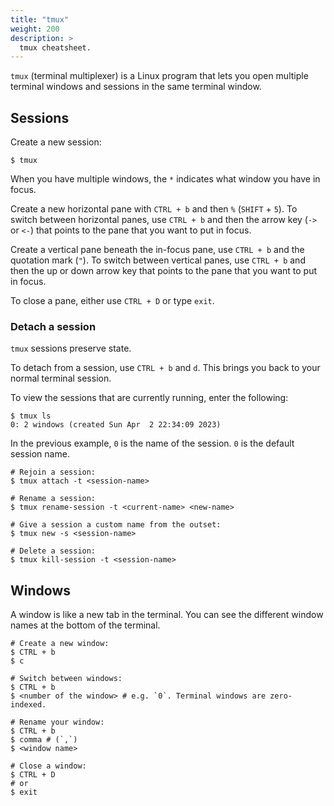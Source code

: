 ```yaml
---
title: "tmux"
weight: 200
description: >
  tmux cheatsheet.
---
```


`tmux` (terminal multiplexer) is a Linux program that lets you open multiple terminal windows and sessions in the same terminal window.

## Sessions



Create a new session:
```shell
$ tmux
```
When you have multiple windows, the `*` indicates what window you have in focus.

Create a new horizontal pane with `CTRL + b` and then `%` (`SHIFT` + `5`).
To switch between horizontal panes, use `CTRL + b` and then the arrow key (`->` or `<-`) that points to the pane that you want to put in focus.

Create a vertical pane beneath the in-focus pane, use `CTRL + b` and the quotation mark (`"`). 
To switch between vertical panes, use `CTRL + b` and then the up or down arrow key that points to the pane that you want to put in focus.

To close a pane, either use `CTRL + D` or type `exit`.

### Detach a session

`tmux` sessions preserve state.

To detach from a session, use `CTRL + b` and `d`. This brings you back to your normal terminal session. 

To view the sessions that are currently running, enter the following:

```shell
$ tmux ls
0: 2 windows (created Sun Apr  2 22:34:09 2023)
```
In the previous example, `0` is the name of the session. `0` is the default session name.


```shell
# Rejoin a session: 
$ tmux attach -t <session-name>

# Rename a session:
$ tmux rename-session -t <current-name> <new-name>

# Give a session a custom name from the outset:
$ tmux new -s <session-name>

# Delete a session:
$ tmux kill-session -t <session-name>
```


## Windows

A window is like a new tab in the terminal. You can see the different window names at the bottom of the terminal.

```shell
# Create a new window:
$ CTRL + b
$ c

# Switch between windows:
$ CTRL + b
$ <number of the window> # e.g. `0`. Terminal windows are zero-indexed.

# Rename your window:
$ CTRL + b
$ comma # (`,`)
$ <window name>

# Close a window:
$ CTRL + D 
# or
$ exit